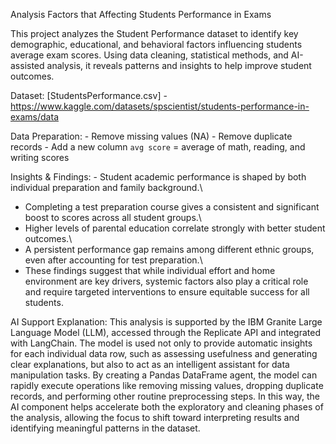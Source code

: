 Analysis Factors that Affecting Students Performance in Exams

This project analyzes the Student Performance dataset to identify key
demographic, educational, and behavioral factors influencing students
average exam scores. Using data cleaning, statistical methods, and
AI-assisted analysis, it reveals patterns and insights to help improve
student outcomes.

Dataset: \[StudentsPerformance.csv\] -
https://www.kaggle.com/datasets/spscientist/students-performance-in-exams/data

Data Preparation: - Remove missing values (NA) - Remove duplicate
records - Add a new column `avg score` = average of math, reading, and
writing scores

Insights & Findings: - Student academic performance is shaped by both
individual preparation and family background.\
- Completing a test preparation course gives a consistent and
significant boost to scores across all student groups.\
- Higher levels of parental education correlate strongly with better
student outcomes.\
- A persistent performance gap remains among different ethnic groups,
even after accounting for test preparation.\
- These findings suggest that while individual effort and home
environment are key drivers, systemic factors also play a critical role
and require targeted interventions to ensure equitable success for all
students.

AI Support Explanation: This analysis is supported by the IBM Granite Large Language Model (LLM), accessed through the Replicate API and integrated with LangChain. The model is used not only to provide automatic insights for each individual data row, such as assessing usefulness and generating clear explanations, but also to act as an intelligent assistant for data manipulation tasks. By creating a Pandas DataFrame agent, the model can rapidly execute operations like removing missing values, dropping duplicate records, and performing other routine preprocessing steps. In this way, the AI component helps accelerate both the exploratory and cleaning phases of the analysis, allowing the focus to shift toward interpreting results and identifying meaningful patterns in the dataset.
